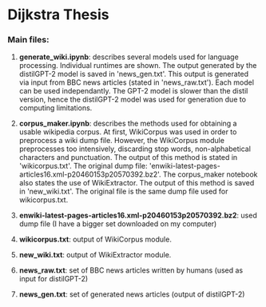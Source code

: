 # Dijkstra Thesis

### Main files:

1. **generate_wiki.ipynb**: describes several models used for language processing. Individual runtimes are shown. The output generated by the distilGPT-2 model is saved in 'news_gen.txt'. This output is generated via input from BBC news articles (stated in 'news_raw.txt'). Each model can be used independantly. The GPT-2 model is slower than the distil version, hence the distilGPT-2 model was used for generation due to computing limitations.

2. **corpus_maker.ipynb**: describes the methods used for obtaining a usable wikipedia corpus. At first, WikiCorpus was used in order to preprocess a wiki dump file. However, the WikiCorpus module preprocesses too intensively, discarding stop words, non-alphabetical characters and punctuation. The output of this method is stated in 'wikicorpus.txt'. The original dump file: 'enwiki-latest-pages-articles16.xml-p20460153p20570392.bz2'. The corpus_maker notebook also states the use of WikiExtractor. The output of this method is saved in 'new_wiki.txt'. The original file is the same dump file used for wikicorpus.txt.

3. **enwiki-latest-pages-articles16.xml-p20460153p20570392.bz2**: used dump file (I have a bigger set downloaded on my computer)

4. **wikicorpus.txt**: output of WikiCorpus module.

5. **new_wiki.txt**: output of WikiExtractor module.

6. **news_raw.txt**: set of BBC news articles written by humans (used as input for distilGPT-2)

7. **news_gen.txt**: set of generated news articles (output of distilGPT-2)

